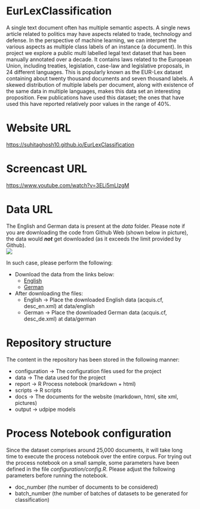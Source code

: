 # EurLexClassification

A single text document often has multiple semantic aspects. A single news article related to politics may have aspects related to trade, technology and defense. In the perspective of machine learning, we can interpret the various aspects as multiple class labels of an instance (a document). In this project we explore a public multi labelled legal text dataset that has been manually annotated over a decade. It contains laws related to the European Union, including treaties, legislation, case-law and legislative proposals, in 24 different languages. This is popularly known as the EUR-Lex dataset containing about twenty thousand documents and seven thousand labels. A skewed distribution of multiple labels per document, along with existence of the same data in multiple languages, makes this data set an interesting proposition. Few publications have used this dataset; the ones that have used this have reported relatively poor values in the range of 40%.

# Website URL
https://suhitaghosh10.github.io/EurLexClassification

# Screencast URL
https://www.youtube.com/watch?v=3ELi5mLlzgM

# Data URL
The English and German data is present at the *data* folder.
Please note if you are downloading the code from Github Web (shown below in picture), the data would **_not_** get downloaded (as it exceeds the limit provided by Github).  
<img src="https://github.com/suhitaghosh10/EurLexClassification/blob/master/docs/Figs/git.png">

In such case, please perform the following:
* Download the data from the links below:
  - [English](https://drive.google.com/drive/folders/1F5HznSWxlZno4iVQSzsXHPhCl-cD644t?usp=sharing)
  - [German](https://drive.google.com/drive/folders/1TncK4erU2ZJc9v1_-RvwM6fDmkkUYKAk?usp=sharing)
* After downloading the files:
  - English -> Place the downloaded English data (acquis.cf, desc_en.xml) at data/english
  - German -> Place the downloaded German data (acquis.cf, desc_de.xml) at data/german

# Repository structure
The content in the repository has been stored in the following manner:
* configuration -> The configuration files used for the project
* data -> The data used for the project
* report -> R Process notebook (markdown + html)
* scripts -> R scripts
* docs -> The documents for the website (markdown, html, site xml, pictures)
* output -> udpipe models

# Process Notebook configuration
Since the dataset comprises around 25,000 documents, it will take long time to execute the process notebook over the entire corpus. For trying out the process notebook on a small sample, some parameters have been defined in the file *configuration/config.R*. Please adjust the following parameters before running the notebook.
- doc_number (the number of documents to be considered)
- batch_number (the number of batches of datasets to be generated for classification)

